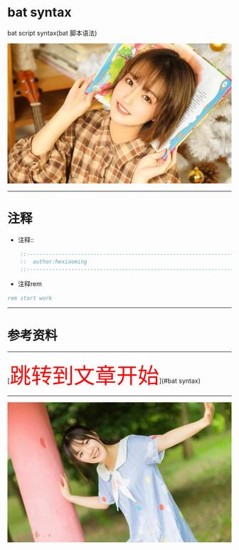 # bat syntax
bat script syntax(bat 脚本语法)


![美女_01](美女_01.png)


---

# 注释

- 注释:: 

```bat
    ::---------------------------------------------------------------------- 
    ::  author:hexiaoming
    ::---------------------------------------------------------------------- 
```


- 注释rem

```bat
rem start work
```

---


# 参考资料




---




[<font face='黑体' color=#ff0000 size=40 >跳转到文章开始</font>](#bat syntax)

---

![妹子_01](妹子_01.png)
